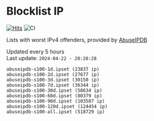 # Blocklist IP

[![Hits](https://hits.seeyoufarm.com/api/count/incr/badge.svg?url=https%3A%2F%2Fgithub.com%2Fborestad%2Fblocklist-ip%2F&count_bg=%2379C83D&title_bg=%23555555&icon=&icon_color=%23E7E7E7&title=hits&edge_flat=false)](https://hits.seeyoufarm.com)  ![CI](https://img.shields.io/github/workflow/status/borestad/blocklist-ip/CI?style=flat-square)

Lists with worst IPv4 offenders, provided by [AbuseIPDB](https://www.abuseipdb.com/)

<!-- FOOTER-PLACEHOLDER -->
Updated every 5 hours<br>
Last update: `2024-04-22 - 20:20:28`
```
abuseipdb-s100-1d.ipset (23837 ip)
abuseipdb-s100-2d.ipset (27677 ip)
abuseipdb-s100-3d.ipset (30150 ip)
abuseipdb-s100-7d.ipset (36344 ip)
abuseipdb-s100-30d.ipset (58634 ip)
abuseipdb-s100-60d.ipset (80379 ip)
abuseipdb-s100-90d.ipset (103507 ip)
abuseipdb-s100-120d.ipset (124454 ip)
abuseipdb-s100-all.ipset (518729 ip)
```
